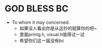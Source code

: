 # GOD BLESS BC
* To whom it may concerned:
  * 如果没人看出你是从这抄的就算你的吧~
  * 里面printg.h, visual.h值得试一试
  * 希望你们这一届没有bc
